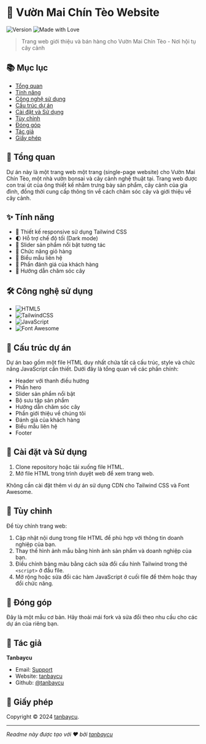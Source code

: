 # 🌳 Vườn Mai Chín Tèo Website

![Version](https://img.shields.io/badge/version-1.0.0-blue.svg?cacheSeconds=2592000)
![Made with Love](https://img.shields.io/badge/Made%20with-Love-ff69b4.svg)

> Trang web giới thiệu và bán hàng cho Vườn Mai Chín Tèo - Nơi hội tụ cây cảnh

## 📚 Mục lục

- [Tổng quan](#-tổng-quan)
- [Tính năng](#-tính-năng)
- [Công nghệ sử dụng](#-công-nghệ-sử-dụng)
- [Cấu trúc dự án](#-cấu-trúc-dự-án)
- [Cài đặt và Sử dụng](#-cài-đặt-và-sử-dụng)
- [Tùy chỉnh](#-tùy-chỉnh)
- [Đóng góp](#-đóng-góp)
- [Tác giả](#-tác-giả)
- [Giấy phép](#-giấy-phép)

## 🌟 Tổng quan

Dự án này là một trang web một trang (single-page website) cho Vườn Mai Chín Tèo, một nhà vườn bonsai và cây cảnh nghệ thuật tại. Trang web được con trai út của ông thiết kế nhằm trưng bày sản phẩm, cây cảnh của gia đình, đồng thời cung cấp thông tin về cách chăm sóc cây và giới thiệu về cây cảnh.

## ✨ Tính năng

- 📱 Thiết kế responsive sử dụng Tailwind CSS
- 🌓 Hỗ trợ chế độ tối (Dark mode)
- 🎠 Slider sản phẩm nổi bật tương tác
- 🛒 Chức năng giỏ hàng
- 📝 Biểu mẫu liên hệ
- 💬 Phần đánh giá của khách hàng
- 🌿 Hướng dẫn chăm sóc cây

## 🛠 Công nghệ sử dụng

- ![HTML5](https://img.shields.io/badge/html5-%23E34F26.svg?style=for-the-badge&logo=html5&logoColor=white)
- ![TailwindCSS](https://img.shields.io/badge/tailwindcss-%2338B2AC.svg?style=for-the-badge&logo=tailwind-css&logoColor=white)
- ![JavaScript](https://img.shields.io/badge/javascript-%23323330.svg?style=for-the-badge&logo=javascript&logoColor=%23F7DF1E)
- ![Font Awesome](https://img.shields.io/badge/Font_Awesome-339AF0?style=for-the-badge&logo=fontawesome&logoColor=white)

## 📂 Cấu trúc dự án

Dự án bao gồm một file HTML duy nhất chứa tất cả cấu trúc, style và chức năng JavaScript cần thiết. Dưới đây là tổng quan về các phần chính:

- Header với thanh điều hướng
- Phần hero
- Slider sản phẩm nổi bật
- Bộ sưu tập sản phẩm
- Hướng dẫn chăm sóc cây
- Phần giới thiệu về chúng tôi
- Đánh giá của khách hàng
- Biểu mẫu liên hệ
- Footer

## 🚀 Cài đặt và Sử dụng

1. Clone repository hoặc tải xuống file HTML.
2. Mở file HTML trong trình duyệt web để xem trang web.

Không cần cài đặt thêm vì dự án sử dụng CDN cho Tailwind CSS và Font Awesome.

## 🎨 Tùy chỉnh

Để tùy chỉnh trang web:

1. Cập nhật nội dung trong file HTML để phù hợp với thông tin doanh nghiệp của bạn.
2. Thay thế hình ảnh mẫu bằng hình ảnh sản phẩm và doanh nghiệp của bạn.
3. Điều chỉnh bảng màu bằng cách sửa đổi cấu hình Tailwind trong thẻ `<script>` ở đầu file.
4. Mở rộng hoặc sửa đổi các hàm JavaScript ở cuối file để thêm hoặc thay đổi chức năng.

## 🤝 Đóng góp

Đây là một mẫu cơ bản. Hãy thoải mái fork và sửa đổi theo nhu cầu cho các dự án của riêng bạn.

## 👤 Tác giả

**Tanbaycu**
* Email: [Support](mailto:tanbaycu.vercel.app)
* Website: [tanbaycu](https://tanbaycu.vercel.app)
* Github: [@tanbaycu](https://github.com/tanbaycu)

## 📝 Giấy phép

Copyright © 2024 [tanbaycu](https://github.com/tanbaycu).

---

_Readme này được tạo với ❤️ bởi [tanbaycu](https://github.com/tanbaycu)_